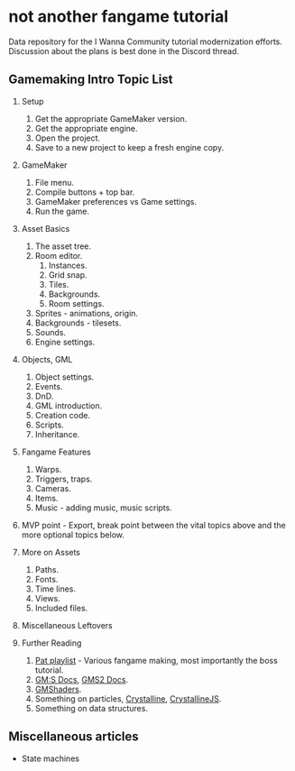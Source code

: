 # not another fangame tutorial

Data repository for the I Wanna Community tutorial modernization efforts.
Discussion about the plans is best done in the Discord thread.

## Gamemaking Intro Topic List

1. Setup
   1. Get the appropriate GameMaker version.
   2. Get the appropriate engine.
   3. Open the project.
   4. Save to a new project to keep a fresh engine copy.

2. GameMaker
   1. File menu.
   2. Compile buttons + top bar.
   3. GameMaker preferences vs Game settings.
   4. Run the game.

3. Asset Basics
   1. The asset tree.
   2. Room editor.
      1. Instances.
      2. Grid snap.
      3. Tiles.
      4. Backgrounds.
      5. Room settings.
   3. Sprites - animations, origin.
   4. Backgrounds - tilesets.
   5. Sounds.
   6. Engine settings.

4. Objects, GML
   1. Object settings.
   2. Events.
   3. DnD.
   4. GML introduction.
   5. Creation code.
   6. Scripts.
   7. Inheritance.

5. Fangame Features
   1. Warps.
   2. Triggers, traps.
   3. Cameras.
   4. Items.
   5. Music - adding music, music scripts.

6. MVP point - Export, break point between the vital topics above and the more optional topics below.

7. More on Assets
   1. Paths.
   2. Fonts.
   3. Time lines.
   4. Views.
   5. Included files.

8. Miscellaneous Leftovers

9. Further Reading
   1. [Pat playlist](https://www.youtube.com/playlist?list=PLNNLBz6jNsfdq0EMFTKXyGCY6EALUJC5q) - Various fangame making, most importantly the boss tutorial.
   2. [GM:S Docs](https://dobby233liu.github.io/gms1.4docs-recreation/), [GMS2 Docs](https://manual.yoyogames.com/).
   3. [GMShaders](https://gmshaders.com/).
   4. Something on particles, [Crystalline](https://iwannacommunity.com/forum/index.php@topic=1353.0.html), [CrystallineJS](https://iwverve.github.io/crystalline/).
   5. Something on data structures.

## Miscellaneous articles

- State machines